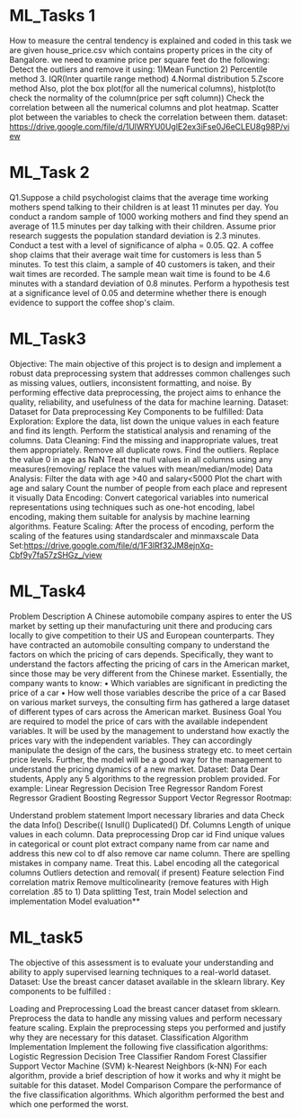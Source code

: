 # ML_Tasks 1
How to measure the central tendency is explained and coded in this task we are given house_price.csv which contains property prices in the city of Bangalore. we need to examine price per square feet do the following: Detect the outliers and remove it using: 
1)Mean Function 
2) Percentile method 
3. IQR(Inter quartile range method) 
4.Normal distribution 
5.Zscore method Also, plot the box plot(for all the numerical columns), histplot(to check the normality of the column(price per sqft column)) Check the correlation between all the numerical columns and plot heatmap. Scatter plot between the variables to check the correlation between them. 
dataset: https://drive.google.com/file/d/1UlWRYU0UglE2ex3iFse0J6eCLEU8g98P/view
# ML_Task 2
Q1.Suppose a child psychologist claims that the average time working mothers spend talking to their children is at least 11 minutes per day. You conduct a random sample of 1000 working mothers and find they spend an average of 11.5 minutes per day talking with their children. Assume prior research suggests the population standard deviation is 2.3 minutes. Conduct a test with a level of significance of alpha = 0.05.
Q2. A coffee shop claims that their average wait time for customers is less than 5 minutes. To test this claim, a sample of 40 customers is taken, and their wait times are recorded. The sample mean wait time is found to be 4.6 minutes with a standard deviation of 0.8 minutes. Perform a hypothesis test at a significance level of 0.05 and determine whether there is enough evidence to support the coffee shop's claim.
# ML_Task3
Objective: The main objective of this project is to design and implement a robust data preprocessing system that addresses common challenges such as missing values, outliers, inconsistent formatting, and noise. By performing effective data preprocessing, the project aims to enhance the quality, reliability, and usefulness of the data for machine learning. Dataset: Dataset for Data preprocessing Key Components to be fulfilled: Data Exploration: Explore the data, list down the unique values in each feature and find its length. Perform the statistical analysis and renaming of the columns. Data Cleaning: Find the missing and inappropriate values, treat them appropriately. Remove all duplicate rows. Find the outliers. Replace the value 0 in age as NaN Treat the null values in all columns using any measures(removing/ replace the values with mean/median/mode) Data Analysis: Filter the data with age >40 and salary<5000 Plot the chart with age and salary Count the number of people from each place and represent it visually Data Encoding: Convert categorical variables into numerical representations using techniques such as one-hot encoding, label encoding, making them suitable for analysis by machine learning algorithms. Feature Scaling: After the process of encoding, perform the scaling of the features using standardscaler and minmaxscale
Data Set:https://drive.google.com/file/d/1F3lRf32JM8ejnXq-Cbf9y7fa57zSHGz_/view

# ML_Task4
Problem Description A Chinese automobile company aspires to enter the US market by setting up their manufacturing unit there and producing cars locally to give competition to their US and European counterparts. They have contracted an automobile consulting company to understand the factors on which the pricing of cars depends. Specifically, they want to understand the factors affecting the pricing of cars in the American market, since those may be very different from the Chinese market. Essentially, the company wants to know: • Which variables are significant in predicting the price of a car • How well those variables describe the price of a car Based on various market surveys, the consulting firm has gathered a large dataset of different types of cars across the American market. Business Goal You are required to model the price of cars with the available independent variables. It will be used by the management to understand how exactly the prices vary with the independent variables. They can accordingly manipulate the design of the cars, the business strategy etc. to meet certain price levels. Further, the model will be a good way for the management to understand the pricing dynamics of a new market. Dataset: Data Dear students, Apply any 5 algorithms to the regression problem provided. For example: Linear Regression Decision Tree Regressor Random Forest Regressor Gradient Boosting Regressor Support Vector Regressor Rootmap:

Understand problem statement
Import necessary libraries and data
Check the data Info() Describe(( Isnull() Duplicated() Df. Columns Length of unique values in each column.
Data preprocessing Drop car id Find unique values in categorical or count plot extract company name from car name and address this new col to df also remove car name column. There are spelling mistakes in company name. Treat this. Label encoding all the categorical columns Outliers detection and removal( if present)
Feature selection Find correlation matrix Remove multicolinearity (remove features with High correlation .85 to 1)
Data splitting Test, train
Model selection and implementation
Model evaluation**
# ML_task5
The objective of this assessment is to evaluate your understanding and ability to apply supervised learning techniques to a real-world dataset. Dataset: Use the breast cancer dataset available in the sklearn library. Key components to be fulfilled :

Loading and Preprocessing
Load the breast cancer dataset from sklearn.
Preprocess the data to handle any missing values and perform necessary feature scaling.
Explain the preprocessing steps you performed and justify why they are necessary for this dataset.
Classification Algorithm Implementation
Implement the following five classification algorithms:
Logistic Regression
Decision Tree Classifier
Random Forest Classifier
Support Vector Machine (SVM)
k-Nearest Neighbors (k-NN)
For each algorithm, provide a brief description of how it works and why it might be suitable for this dataset.
Model Comparison
Compare the performance of the five classification algorithms.
Which algorithm performed the best and which one performed the worst.
